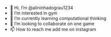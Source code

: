 - 👋 Hi, I’m @alininhadograu1234
- 👀 I’m interested in gym 
- 🌱 I’m currently learning computational thinking
- 💞️ I’m looking to collaborate on one game
- 📫 How to reach me add me on instagram

<!---
alininhadograu1234/alininhadograu1234 is a ✨ special ✨ repository because its `README.md` (this file) appears on your GitHub profile.
You can click the Preview link to take a look at your changes.
--->

